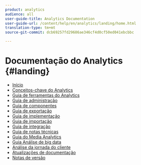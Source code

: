 ```yaml
---
product: analytics
audience: all
user-guide-title: Analytics Documentation
user-guide-url: /content/help/en/analytics/landing/home.html
translation-type: tm+mt
source-git-commit: dcb69257fd29686ae346cf4d0cf50ed041ebcbbc

---
```



# Documentação do Analytics {#landing}

* [Início](home.md)
* [Conceitos-chave do Analytics](an-key-concepts.md)
* [Guia de ferramentas do Analytics](https://docs.adobe.com/content/help/en/analytics/analyze/home.html)
* [Guia de administração](https://docs.adobe.com/content/help/en/analytics/admin/home.html)
* [Guia de componentes](https://docs.adobe.com/content/help/en/analytics/components/home.html)
* [Guia de exportação](https://docs.adobe.com/content/help/en/analytics/export/home.html)
* [Guia de implementação](https://docs.adobe.com/content/help/en/analytics/implementation/home.html)
* [Guia de importação](https://docs.adobe.com/content/help/en/analytics/import/home.html)
* [Guia de integração](https://docs.adobe.com/content/help/en/analytics/integration/home.html)
* [Guia de notas técnicas](https://docs.adobe.com/content/help/en/analytics/technotes/home.html)
* [Guia do Media Analytics](https://docs.adobe.com/content/help/en/media-analytics/using/media-overview.html)
* [Guia Análise de big data](https://docs.adobe.com/content/help/en/data-workbench/using/home.html)
* [Análise da jornada do cliente](https://docs.adobe.com/content/help/en/analytics-platform/using/cja-landing.html)
* [Atualizações de documentação](doc-updates.md)
* [Notas de versão](https://docs.adobe.com/content/help/en/release-notes/experience-cloud/current.html)

<!--
+ Analytics Guides{#analytics-guides}
  * [Analytics Analyze Guide](https://docs.adobe.com/content/help/en/analytics/analyze/home.html)
  * [Admin Guide](https://docs.adobe.com/content/help/en/analytics/admin/home.html)
  * [Components Guide](https://docs.adobe.com/content/help/en/analytics/components/home.html)
  * [Export Guide](https://docs.adobe.com/content/help/en/analytics/export/home.html)
  * [Implementation Guide](https://docs.adobe.com/content/help/en/analytics/implementation/home.html)
  * [Import Guide](https://docs.adobe.com/content/help/en/analytics/import/home.html)
  * [Integration Guide](https://docs.adobe.com/content/help/en/analytics/integration/home.html)
-->
